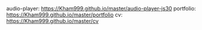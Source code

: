 audio-player: https://Kham999.github.io/master/audio-player-js30
portfolio: https://Kham999.github.io/master/portfolio
cv: https://Kham999.github.io/master/cv
